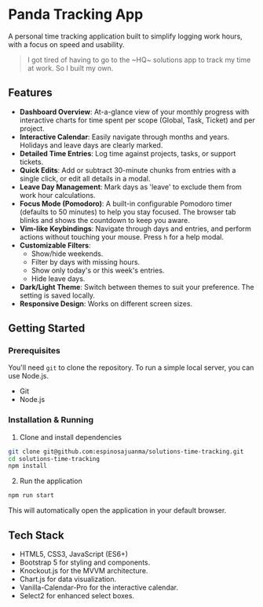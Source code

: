 # Panda Tracking App

A personal time tracking application built to simplify logging work hours, with a focus on speed and usability.

> I got tired of having to go to the ~HQ~ solutions app to track my time at work. So I built my own.

## Features

- **Dashboard Overview**: At-a-glance view of your monthly progress with
  interactive charts for time spent per scope (Global, Task, Ticket) and per project.
- **Interactive Calendar**: Easily navigate through months and years. Holidays
  and leave days are clearly marked.
- **Detailed Time Entries**: Log time against projects, tasks, or support
  tickets.
- **Quick Edits**: Add or subtract 30-minute chunks from entries with a single
  click, or edit all details in a modal.
- **Leave Day Management**: Mark days as 'leave' to exclude them from work hour
  calculations.
- **Focus Mode (Pomodoro)**: A built-in configurable Pomodoro timer (defaults to
  50 minutes) to help you stay focused. The browser tab blinks and shows the countdown to keep you aware.
- **Vim-like Keybindings**: Navigate through days and entries, and perform
  actions without touching your mouse. Press `h` for a help modal.
- **Customizable Filters**:
    - Show/hide weekends.
    - Filter by days with missing hours.
    - Show only today's or this week's entries.
    - Hide leave days.
- **Dark/Light Theme**: Switch between themes to suit your preference. The
  setting is saved locally.
- **Responsive Design**: Works on different screen sizes.

## Getting Started

### Prerequisites

You'll need `git` to clone the repository. To run a simple local server, you can use Node.js.

- Git
- Node.js

### Installation & Running

1. Clone and install dependencies

```bash
git clone git@github.com:espinosajuanma/solutions-time-tracking.git
cd solutions-time-tracking
npm install
```

2. Run the application

```bash
npm run start
```

This will automatically open the application in your default browser.

## Tech Stack

- HTML5, CSS3, JavaScript (ES6+)
- Bootstrap 5 for styling and components.
- Knockout.js for the MVVM architecture.
- Chart.js for data visualization.
- Vanilla-Calendar-Pro for the interactive calendar.
- Select2 for enhanced select boxes.



